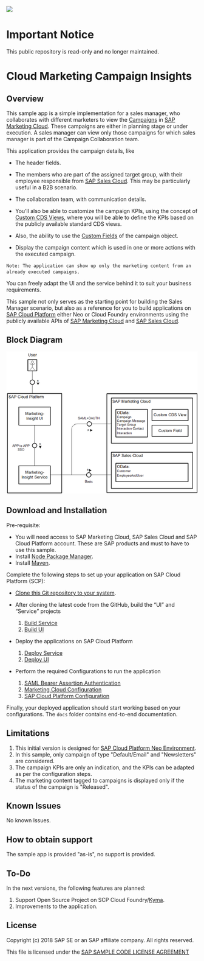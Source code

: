 ![](https://img.shields.io/badge/STATUS-NOT%20CURRENTLY%20MAINTAINED-red.svg?longCache=true&style=flat)

# Important Notice
This public repository is read-only and no longer maintained.

# Cloud Marketing Campaign Insights

## Overview

This sample app is a simple implementation for a sales manager, who collaborates with different marketers to view the [Campaigns](https://help.sap.com/viewer/b88f770e4b7c4ecead5477e7a6c7b8f7/latest/en-US/03f16d54b287e530e10000000a44538d.html) in [SAP Marketing Cloud](https://help.sap.com/viewer/b88f770e4b7c4ecead5477e7a6c7b8f7/latest/en-US/6dc5bf5434c58e21e10000000a44176d.html). These campaigns are either in planning stage or under execution. A sales manager can view only those campaigns for which sales manager is part of the Campaign Collaboration team.

This application provides the campaign details, like

*	The header fields.

* The members who are part of the assigned target group, with their employee responsible from [SAP Sales Cloud](https://help.sap.com/viewer/cea15f900ca04c4faa35d3044577fe27/latest/en-US/d2728ccb7818427fa3482eb593078162.html). This may be particularly useful in a B2B scenario.

* The collaboration team, with communication details.

* You’ll also be able to customize the campaign KPIs, using the concept of [Custom CDS Views](https://help.sap.com/viewer/b4367b1cec3243c4989f0ff3d727c4ab/7.51.6/en-US/1d77c396e7fc43bc94c46947305f5f71.html), where you will be able to define the KPIs based on the publicly available standard CDS views.

*  Also, the ability to use the [Custom Fields](https://help.sap.com/viewer/b4367b1cec3243c4989f0ff3d727c4ab/7.51.6/en-US/57909455bf7c4fdd8bcf48d76c1eae33.html) of the campaign object.

* Display the campaign content which is used in one or more actions with the executed campaign.

```
Note: The application can show up only the marketing content from an already executed campaigns.
```
You can freely adapt the UI and the service behind it to suit your business requirements.

This sample not only serves as the starting point for building the Sales Manager scenario, but also as a reference for you to build applications on [SAP Cloud Platform](https://help.sap.com/viewer/p/CP) either Neo or Cloud Foundry environments using the publicly available APIs of [SAP Marketing Cloud](https://help.sap.com/viewer/b88f770e4b7c4ecead5477e7a6c7b8f7/latest/en-US/6dc5bf5434c58e21e10000000a44176d.html) and [SAP Sales Cloud](https://help.sap.com/viewer/cea15f900ca04c4faa35d3044577fe27/latest/en-US/d2728ccb7818427fa3482eb593078162.html). 

## Block Diagram

![Block Diagram](docs/mkt-Insight-diagram.png)

## Download and Installation

Pre-requisite:
* You will need access to SAP Marketing Cloud, SAP Sales Cloud and SAP Cloud Platform account. These are SAP products and must to have to use this sample.
* Install [Node Package Manager](https://www.npmjs.com/get-npm).
* Install [Maven](https://maven.apache.org/download.cgi).

Complete the following steps to set up your application on SAP Cloud Platform (SCP):

* [Clone this Git repository to your system](https://help.github.com/articles/cloning-a-repository/).

* After cloning the latest code from the GitHub, build the “UI” and “Service” projects
  1. [Build Service](docs/build-service.md)
  2. [Build UI](docs/build-ui.md)

* Deploy the applications on SAP Cloud Platform
  1. [Deploy Service](docs/deploy-service.md)
  2. [Deploy UI](docs/deploy-ui.md)
  
* Perform the required Configurations to run the application
  1. [SAML Bearer Assertion Authentication](docs/saml-oauth-config.md)
  2. [Marketing Cloud Configuration](docs/mkt-cloud-configuration.md)
  3. [SAP Cloud Platform Configuration](docs/scp-configuration.md)

Finally, your deployed application should start working based on your configurations.
The `docs` folder contains end-to-end documentation.

##  Limitations
  1.  This initial version is designed for [SAP Cloud Platform Neo Environment](https://help.sap.com/viewer/65de2977205c403bbc107264b8eccf4b/Cloud/en-US/55d003a5e6964dfd92c75a13ee6b9c33.html).
  2. In this sample, only campaign of type "Default/Email" and "Newsletters" are considered.
  3. The campaign KPIs are only an indication, and the KPIs can be adapted as per the configuration steps.
  4. The marketing content tagged to campaigns is displayed only if the status of the campaign is "Released".

##  Known Issues

No known Issues.

##  How to obtain support

The sample app is provided "as-is", no support is provided.

##  To-Do
In the next versions, the following features are planned:
1. Support Open Source Project on SCP Cloud Foundry/[Kyma](https://github.com/kyma-project/kyma).
2. Improvements to the application.

## License
Copyright (c) 2018 SAP SE or an SAP affiliate company. All rights reserved. 

This file is licensed under the [SAP SAMPLE CODE LICENSE AGREEMENT](/LICENSE)
